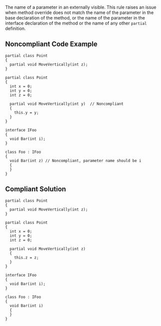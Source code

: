 The name of a parameter in an externally visible. This rule raises an issue when method override does not match the name of the parameter in the base declaration of the method, or the name of the parameter in the interface declaration of the method or the name of any other `partial` definition.
 
## Noncompliant Code Example

    partial class Point
    {
      partial void MoveVertically(int z);
    }
    
    partial class Point
    {
      int x = 0;
      int y = 0;
      int z = 0;
    
      partial void MoveVertically(int y)  // Noncompliant
      {
        this.y = y;
      }
    }
    
    interface IFoo
    {
      void Bar(int i);
    }
    
    class Foo : IFoo
    {
      void Bar(int z) // Noncompliant, parameter name should be i
      {
      }
    }

## Compliant Solution

    partial class Point
    {
      partial void MoveVertically(int z);
    }
    
    partial class Point
    {
      int x = 0;
      int y = 0;
      int z = 0;
    
      partial void MoveVertically(int z)
      {
        this.z = z;
      }
    }
    
    interface IFoo
    {
      void Bar(int i);
    }
    
    class Foo : IFoo
    {
      void Bar(int i)
      {
      }
    }
